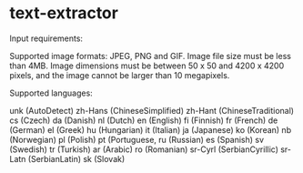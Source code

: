 # text-extractor

Input requirements:

Supported image formats: JPEG, PNG and GIF.
Image file size must be less than 4MB.
Image dimensions must be between 50 x 50 and 4200 x 4200 pixels, and the image cannot be larger than 10 megapixels.

Supported languages:

unk (AutoDetect)
zh-Hans (ChineseSimplified)
zh-Hant (ChineseTraditional)
cs (Czech)
da (Danish)
nl (Dutch)
en (English)
fi (Finnish)
fr (French)
de (German)
el (Greek)
hu (Hungarian)
it (Italian)
ja (Japanese)
ko (Korean)
nb (Norwegian)
pl (Polish)
pt (Portuguese,
ru (Russian)
es (Spanish)
sv (Swedish)
tr (Turkish)
ar (Arabic)
ro (Romanian)
sr-Cyrl (SerbianCyrillic)
sr-Latn (SerbianLatin)
sk (Slovak)
